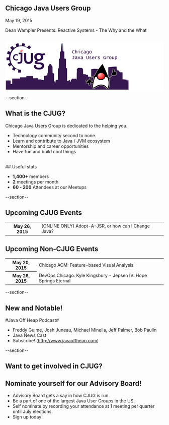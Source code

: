 ## Chicago Java Users Group

May 19, 2015

Dean Wampler Presents: Reactive Systems - The Why and the What
<div style="background-color: white; margin-top: 30px;">
	<img src="images/cjug.gif" style="border: none; box-shadow: none;"/>
</div>

--section--
## What is the CJUG?
Chicago Java Users Group is dedicated to the helping you.

* Technology community second to none.
* Learn and contribute to Java / JVM ecosystem
* Mentorship and career opportunities
* Have fun and build cool things

<br>
## Useful stats

* **1,400+** members
* **2** meetings per month
* **60 - 200** Attendees at our Meetups

--section--

## Upcoming CJUG Events

<table class="upcoming-events">
	<tr>
		<th>May 26, 2015</th>
		<td>(ONLINE ONLY) Adopt-A-JSR, or how can I Change Java?</td>
	</tr>
</table>


## Upcoming Non-CJUG Events
<table class="upcoming-events">
	<tr>
		<th>May 20, 2015</th>
		<td>Chicago ACM: Feature-based Visual Analysis </td>
	</tr>
	<tr>
		<th>May 26, 2015</th>
		<td>DevOps Chicago: Kyle Kingsbury - Jepsen IV: Hope Springs Eternal</td>
	</tr>
</table>

--section--
## New and Notable!
#Java Off Heap Podcast#

* Freddy Guime, Josh Juneau, Michael Minella, Jeff Palmer, Bob Paulin
* Java News Cast
* Subscribe! (http://www.javaoffheap.com)


--section--
## Want to get involved in CJUG?
## Nominate yourself for our Advisory Board!
* Advisory Board gets a say in how CJUG is run.
* Be a part of one of the largest Java User Groups in the US.
* Self nominate by recording your attendance at 1 meeting per quarter until July elections.
* Sign up today!

